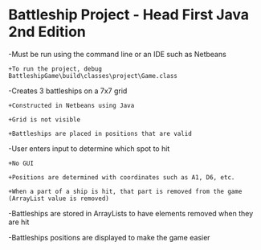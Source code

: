 # Battleship Project - Head First Java 2nd Edition

-Must be run using the command line or an IDE such as Netbeans

    +To run the project, debug BattleshipGame\build\classes\project\Game.class

-Creates 3 battleships on a 7x7 grid

    +Constructed in Netbeans using Java
    
	+Grid is not visible
  
	+Battleships are placed in positions that are valid
  
  
-User enters input to determine which spot to hit

  	+No GUI
  
  	+Positions are determined with coordinates such as A1, D6, etc.
  	
  	+When a part of a ship is hit, that part is removed from the game (ArrayList value is removed)

-Battleships are stored in ArrayLists to have elements removed when they are hit

-Battleships positions are displayed to make the game easier

